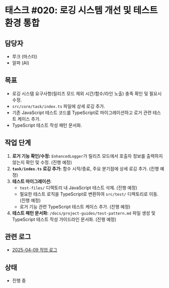 # 태스크 #020: 로깅 시스템 개선 및 테스트 환경 통합

## 담당자
*   루크 (마스터)
*   알파 (AI)

## 목표
*   로깅 시스템 요구사항(릴리즈 모드 제외 시간/함수/라인 노출) 충족 확인 및 필요시 수정.
*   `src/core/task/index.ts` 파일에 상세 로깅 추가.
*   기존 JavaScript 테스트 코드를 TypeScript로 마이그레이션하고 로거 관련 테스트 케이스 추가.
*   TypeScript 테스트 작성 패턴 문서화.

## 작업 단계
1.  **로거 기능 확인/수정:** `EnhancedLogger`가 릴리즈 모드에서 호출자 정보를 출력하지 않는지 확인 및 수정. (진행 예정)
2.  **`task/index.ts` 로깅 추가:** 함수 시작/종료, 주요 분기점에 상세 로깅 추가. (진행 예정)
3.  **테스트 마이그레이션:**
    *   `test-files/` 디렉토리 내 JavaScript 테스트 삭제. (진행 예정)
    *   필요한 테스트 로직을 TypeScript로 변환하여 `src/test/` 디렉토리로 이동. (진행 예정)
    *   로거 기능 관련 TypeScript 테스트 케이스 추가. (진행 예정)
4.  **테스트 패턴 문서화:** `/docs/project-guides/test-pattern.md` 파일 생성 및 TypeScript 테스트 작성 가이드라인 문서화. (진행 예정)

## 관련 로그
*   [2025-04-09 작업 로그](../2025-04-09.md)

## 상태
*   진행 중
